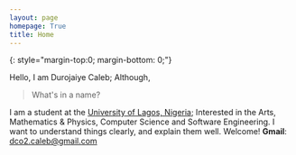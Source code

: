 ```yaml
---
layout: page
homepage: True
title: Home
---
```


{: style="margin-top:0; margin-bottom: 0;"}

Hello, I am Durojaiye Caleb; Although,
> What's in a name?

I am a student at the [University of Lagos, Nigeria][1]; Interested in the Arts, Mathematics & Physics, Computer Science and Software Engineering. I want to understand things clearly, and explain them well. Welcome!
**Gmail**: dco2.caleb@gmail.com

[1]: https://www.unilag.edu.ng/
[2]: https://www.google.com/
